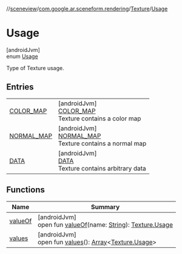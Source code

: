 //[sceneview](../../../../index.md)/[com.google.ar.sceneform.rendering](../../index.md)/[Texture](../index.md)/[Usage](index.md)

# Usage

[androidJvm]\
enum [Usage](index.md)

Type of Texture usage.

## Entries

| | |
|---|---|
| [COLOR_MAP](-c-o-l-o-r_-m-a-p/index.md) | [androidJvm]<br>[COLOR_MAP](-c-o-l-o-r_-m-a-p/index.md)<br>Texture contains a color map |
| [NORMAL_MAP](-n-o-r-m-a-l_-m-a-p/index.md) | [androidJvm]<br>[NORMAL_MAP](-n-o-r-m-a-l_-m-a-p/index.md)<br>Texture contains a normal map |
| [DATA](-d-a-t-a/index.md) | [androidJvm]<br>[DATA](-d-a-t-a/index.md)<br>Texture contains arbitrary data |

## Functions

| Name | Summary |
|---|---|
| [valueOf](value-of.md) | [androidJvm]<br>open fun [valueOf](value-of.md)(name: [String](https://developer.android.com/reference/kotlin/java/lang/String.html)): [Texture.Usage](index.md) |
| [values](values.md) | [androidJvm]<br>open fun [values](values.md)(): [Array](https://kotlinlang.org/api/latest/jvm/stdlib/kotlin/-array/index.html)&lt;[Texture.Usage](index.md)&gt; |
